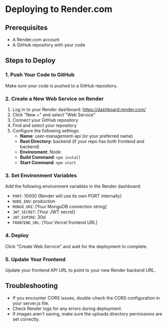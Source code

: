 # Deploying to Render.com

## Prerequisites
- A Render.com account
- A GitHub repository with your code

## Steps to Deploy

### 1. Push Your Code to GitHub
Make sure your code is pushed to a GitHub repository.

### 2. Create a New Web Service on Render
1. Log in to your Render dashboard: https://dashboard.render.com/
2. Click "New +" and select "Web Service"
3. Connect your GitHub repository
4. Find and select your repository
5. Configure the following settings:
   - **Name**: user-management-api (or your preferred name)
   - **Root Directory**: backend (if your repo has both frontend and backend)
   - **Environment**: Node
   - **Build Command**: `npm install`
   - **Start Command**: `npm start`

### 3. Set Environment Variables
Add the following environment variables in the Render dashboard:
- `PORT`: 10000 (Render will use its own PORT internally)
- `NODE_ENV`: production
- `MONGO_URI`: [Your MongoDB connection string]
- `JWT_SECRET`: [Your JWT secret]
- `JWT_EXPIRE`: 30d
- `FRONTEND_URL`: [Your Vercel frontend URL]

### 4. Deploy
Click "Create Web Service" and wait for the deployment to complete.

### 5. Update Your Frontend
Update your frontend API URL to point to your new Render backend URL.

## Troubleshooting
- If you encounter CORS issues, double-check the CORS configuration in your server.js file.
- Check Render logs for any errors during deployment.
- If images aren't saving, make sure the uploads directory permissions are set correctly. 